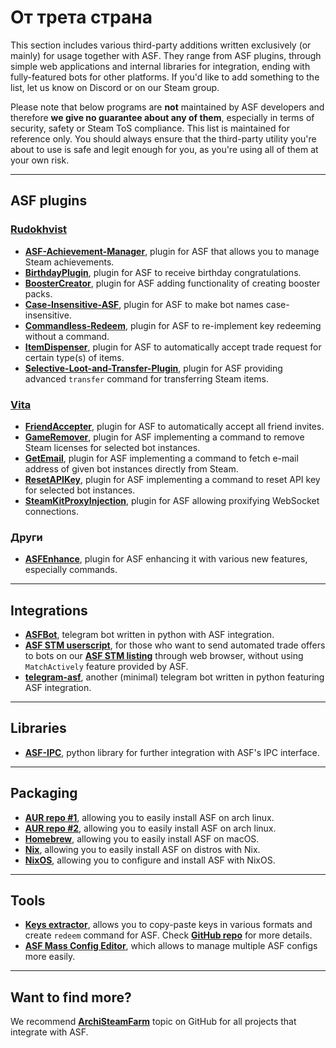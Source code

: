 # От трета страна

This section includes various third-party additions written exclusively (or mainly) for usage together with ASF. They range from ASF plugins, through simple web applications and internal libraries for integration, ending with fully-featured bots for other platforms. If you'd like to add something to the list, let us know on Discord or on our Steam group.

Please note that below programs are **not** maintained by ASF developers and therefore **we give no guarantee about any of them**, especially in terms of security, safety or Steam ToS compliance. This list is maintained for reference only. You should always ensure that the third-party utility you're about to use is safe and legit enough for you, as you're using all of them at your own risk.

---

## ASF plugins

### **[Rudokhvist](https://github.com/Rudokhvist)**

- **[ASF-Achievement-Manager](https://github.com/Rudokhvist/ASF-Achievement-Manager)**, plugin for ASF that allows you to manage Steam achievements.
- **[BirthdayPlugin](https://github.com/Rudokhvist/BirthdayPlugin)**, plugin for ASF to receive birthday congratulations.
- **[BoosterCreator](https://github.com/Rudokhvist/BoosterCreator)**, plugin for ASF adding functionality of creating booster packs.
- **[Case-Insensitive-ASF](https://github.com/Rudokhvist/Case-Insensitive-ASF)**, plugin for ASF to make bot names case-insensitive.
- **[Commandless-Redeem](https://github.com/Rudokhvist/Commandless-Redeem)**, plugin for ASF to re-implement key redeeming without a command.
- **[ItemDispenser](https://github.com/Rudokhvist/ItemDispenser)**, plugin for ASF to automatically accept trade request for certain type(s) of items.
- **[Selective-Loot-and-Transfer-Plugin](https://github.com/Rudokhvist/Selective-Loot-and-Transfer-Plugin)**, plugin for ASF providing advanced `transfer` command for transferring Steam items.

### **[Vita](https://github.com/ezhevita)**

- **[FriendAccepter](https://github.com/ezhevita/FriendAccepter)**, plugin for ASF to automatically accept all friend invites.
- **[GameRemover](https://github.com/ezhevita/GameRemover)**, plugin for ASF implementing a command to remove Steam licenses for selected bot instances.
- **[GetEmail](https://github.com/ezhevita/GetEmail)**, plugin for ASF implementing a command to fetch e-mail address of given bot instances directly from Steam.
- **[ResetAPIKey](https://github.com/ezhevita/ResetAPIKey)**, plugin for ASF implementing a command to reset API key for selected bot instances.
- **[SteamKitProxyInjection](https://github.com/ezhevita/SteamKitProxyInjection)**, plugin for ASF allowing proxifying WebSocket connections.

### Други

- **[ASFEnhance](https://github.com/chr233/ASFEnhance)**, plugin for ASF enhancing it with various new features, especially commands.

---

## Integrations

- **[ASFBot](https://github.com/dmcallejo/ASFBot)**, telegram bot written in python with ASF integration.
- **[ASF STM userscript](https://greasyfork.org/en/scripts/404754-asf-stm)**, for those who want to send automated trade offers to bots on our **[ASF STM listing](https://github.com/JustArchiNET/ArchiSteamFarm/wiki/ItemsMatcherPlugin#publiclisting)** through web browser, without using `MatchActively` feature provided by ASF.
- **[telegram-asf](https://github.com/deluxghost/telegram-asf)**, another (minimal) telegram bot written in python featuring ASF integration.

---

## Libraries

- **[ASF-IPC](https://github.com/deluxghost/ASF_IPC)**, python library for further integration with ASF's IPC interface.

---

## Packaging

- **[AUR repo #1](https://aur.archlinux.org/packages/asf)**, allowing you to easily install ASF on arch linux.
- **[AUR repo #2](https://aur.archlinux.org/packages/archisteamfarm-bin)**, allowing you to easily install ASF on arch linux.
- **[Homebrew](https://formulae.brew.sh/formula/archi-steam-farm)**, allowing you to easily install ASF on macOS.
- **[Nix](https://search.nixos.org/packages?channel=unstable&show=ArchiSteamFarm&from=0&size=50&sort=relevance&type=packages&query=ArchiSteamFarm)**, allowing you to easily install ASF on distros with Nix.
- **[NixOS](https://search.nixos.org/options?channel=unstable&from=0&size=50&sort=relevance&type=packages&query=ArchiSteamFarm)**, allowing you to configure and install ASF with NixOS.

---

## Tools

- **[Keys extractor](https://umaim.github.io/SKE)**, allows you to copy-paste keys in various formats and create `redeem` command for ASF. Check **[GitHub repo](https://github.com/PixvIO/SKE)** for more details.
- **[ASF Mass Config Editor](https://github.com/genesix-eu/ASF_MCE)**, which allows to manage multiple ASF configs more easily.

---

## Want to find more?

We recommend **[ArchiSteamFarm](https://github.com/topics/archisteamfarm)** topic on GitHub for all projects that integrate with ASF.